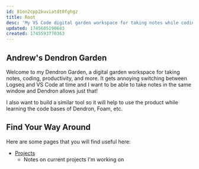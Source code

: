 ```yaml
---
id: 81on2cpp2kuviatdt0fghgz
title: Root
desc: 'My VS Code digital garden workspace for taking notes while coding.'
updated: 1745605190683
created: 1745593770363
---
```

## Andrew's Dendron Garden

Welcome to my Dendron Garden, a digital garden workspace for taking notes, coding, productivity, and more. It gets annoying switching between Logseq and VS Code at time and I want to be able to take notes in the same window and Dendron allows just that!

I also want to build a similar tool so it will help to use the product while learning the code bases of Dendron, Foam, etc. 

## Find Your Way Around

Here are some pages that you will find useful here:

- [Projects](/projects/index.md)
    - Notes on current projects I'm working on
